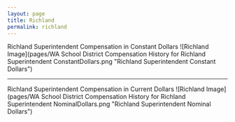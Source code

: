 ```yaml
---
layout: page
title: Richland
permalink: richland
---
```



Richland Superintendent Compensation in Constant Dollars
![Richland Image](pages/WA School District Compensation History for Richland Superintendent ConstantDollars.png "Richland Superintendent Constant Dollars")
___

Richland Superintendent Compensation in Current Dollars
![Richland Image](pages/WA School District Compensation History for Richland Superintendent NominalDollars.png "Richland Superintendent Nominal Dollars")